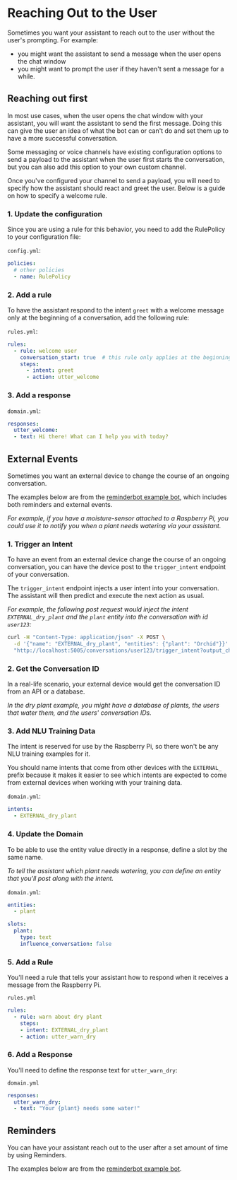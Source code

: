 # Reaching Out to the User

Sometimes you want your assistant to reach out to the user without the user's prompting. For example:

- you might want the assistant to send a message when the user opens the chat window
- you might want to prompt the user if they haven't sent a message for a while.

## Reaching out first

In most use cases, when the user opens the chat window with your assistant, you will want the assistant to send the first message. Doing this can give the user an idea of what the bot can or can't do and set them up to have a more successful conversation.

Some messaging or voice channels have existing configuration options to send a payload to the assistant when the user first starts the conversation, but you can also add this option to your own custom channel.

Once you've configured your channel to send a payload, you will need to specify how the assistant should react and greet the user. Below is a guide on how to specify a welcome rule.

### 1. Update the configuration

Since you are using a rule for this behavior, you need to add the RulePolicy to your configuration file:

`config.yml`:

```yml
policies:
  # other policies
  - name: RulePolicy
```

### 2. Add a rule

To have the assistant respond to the intent `greet` with a welcome message only at the beginning of a conversation, add the following rule:

`rules.yml`:

```yml
rules:
  - rule: welcome user
    conversation_start: true  # this rule only applies at the beginning of a conversation
    steps:
      - intent: greet
      - action: utter_welcome
```

### 3. Add a response

`domain.yml`:

```yml
responses:
  utter_welcome:
  - text: Hi there! What can I help you with today?
```


## External Events

Sometimes you want an external device to change the course of an ongoing conversation.

The examples below are from the [reminderbot example bot](https://github.com/RasaHQ/rasa/blob/main/examples/reminderbot), which includes both reminders and external events.

*For example, if you have a moisture-sensor attached to a Raspberry Pi, you could use it to notify you when a plant needs watering via your assistant.*

### 1. Trigger an Intent

To have an event from an external device change the course of an ongoing conversation, you can have the device post to the `trigger_intent` endpoint of your conversation.

The `trigger_intent` endpoint injects a user intent into your conversation. The assistant will then predict and execute the next action as usual.

*For example, the following post request would inject the intent `EXTERNAL_dry_plant` and the `plant` entity into the conversation with id `user123`:*

```sh
curl -H "Content-Type: application/json" -X POST \
  -d '{"name": "EXTERNAL_dry_plant", "entities": {"plant": "Orchid"}}' \
  "http://localhost:5005/conversations/user123/trigger_intent?output_channel=latest"
```

### 2. Get the Conversation ID

In a real-life scenario, your external device would get the conversation ID from an API or a database.

*In the dry plant example, you might have a database of plants, the users that water them, and the users' conversation IDs.*

### 3. Add NLU Training Data

The intent is reserved for use by the Raspberry Pi, so there won't be any NLU training examples for it.

You should name intents that come from other devices with the `EXTERNAL_` prefix because it makes it easier to see which intents are expected to come from external devices when working with your training data.

`domain.yml`:

```yml
intents:
  - EXTERNAL_dry_plant
```

### 4. Update the Domain

To be able to use the entity value directly in a response, define a slot by the same name.

*To tell the assistant which plant needs watering, you can define an entity that you'll post along with the intent.*

`domain.yml`:

```yml
entities:
  - plant

slots:
  plant:
    type: text
    influence_conversation: false
```

### 5. Add a Rule

You'll need a rule that tells your assistant how to respond when it receives a message from the Raspberry Pi.

`rules.yml`

```yml
rules:
  - rule: warn about dry plant
    steps:
    - intent: EXTERNAL_dry_plant
    - action: utter_warn_dry
```

### 6. Add a Response

You'll need to define the response text for `utter_warn_dry`:

`domain.yml`

```yml
responses:
  utter_warn_dry:
  - text: "Your {plant} needs some water!"
```

## Reminders

You can have your assistant reach out to the user after a set amount of time by using Reminders.

The examples below are from the [reminderbot example bot](https://github.com/RasaHQ/rasa/blob/main/examples/reminderbot).

